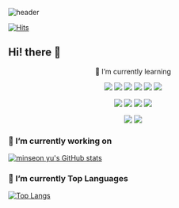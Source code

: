 ![header](https://capsule-render.vercel.app/api?animation=fadeIn&text=yulotts'Space👋&fontColor=FEF1E6&fontSize=100)





[![Hits](https://hits.seeyoufarm.com/api/count/incr/badge.svg?url=https%3A%2F%2Fgithub.com%2Falstjs1207&count_bg=%2379C83D&title_bg=%23555555&icon=codeigniter.svg&icon_color=%23F70000&title=Hello+World&edge_flat=false)](https://hits.seeyoufarm.com)

## Hi! there 👋
<p align='center'>
  🌱 I’m currently learning
</p>
<p align='center'>
  <img src="https://img.shields.io/badge/-Java-344CB7?style=flat-plastic&logo=Java&logoColor=white"/>
  <img src="https://img.shields.io/badge/-springBoot-green?style=flat-plastic&logo=Spring Boot&logoColor=white"/>
  <img src="https://img.shields.io/badge/-Kotlin-544179?style=flat-plastic&logo=Kotlin&logoColor=white"/>
  <img src="https://img.shields.io/badge/-Node.js-green?style=flat-plastic&logo=Node.js&logoColor=white"/>
  <img src="https://img.shields.io/badge/-TypeScript-396EB0?style=flat-plastic&logo=TypeScript&logoColor=white"/>
  <img src="https://img.shields.io/badge/-Vue.js-116530?style=flat-plastic&logo=Vue.js&logoColor=white"/>
</p>
  <p align='center'>
  <img src="https://img.shields.io/badge/-Mysql-blue?style=flat-plastic&logo=MariaDB Foundation&logoColor=white"/>
  <img src="https://img.shields.io/badge/-gcp-009DAE?style=flat-plastic&logo=Google Cloud&logoColor=white"/>
  <img src="https://img.shields.io/badge/-Redis-F58840?style=flat-plastic&logo=Redis&logoColor=white"/>
  <img src="https://img.shields.io/badge/-Docker-1597E5?style=flat-plastic&logo=Docker&logoColor=white"/>
</p>
 <p align='center'>
  <img src="https://img.shields.io/badge/-Slack-753188?style=flat-plastic&logo=Slack&logoColor=white"/>
  <img src="https://img.shields.io/badge/-Github-2C272E?style=flat-plastic&logo=GitHub&logoColor=white"/>
</p>


### 🔭 I’m currently working on

[![minseon yu's GitHub stats](https://github-readme-stats.vercel.app/api?username=alstjs1207&hide=stars,contribs&count_private=true&show_icons=true&theme=merko)](https://github.com/alstjs1207/github-readme-stats)

### :muscle: I’m currently Top Languages

[![Top Langs](https://github-readme-stats.vercel.app/api/top-langs/?username=alstjs1207&layout=compact)](https://github.com/alstjs1207/github-readme-stats)

<!--
**alstjs1207/alstjs1207** is a ✨ _special_ ✨ repository because its `README.md` (this file) appears on your GitHub profile.

Here are some ideas to get you started:

- 🔭 I’m currently working on ...
- 🌱 I’m currently learning ...
- 👯 I’m looking to collaborate on ...
- 🤔 I’m looking for help with ...
- 💬 Ask me about ...
- 📫 How to reach me: ...
- 😄 Pronouns: ...
- ⚡ Fun fact: ...
-->
